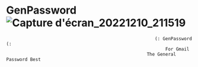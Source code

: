 # GenPassword![Capture d'écran_20221210_211519](https://user-images.githubusercontent.com/119492886/206874087-0d8dc34a-da2d-4a79-a455-b90b58a3a8a8.png)


                                
                                                            (: GenPassword (:
                                                                For Gmail 
                                                         The General Password Best
